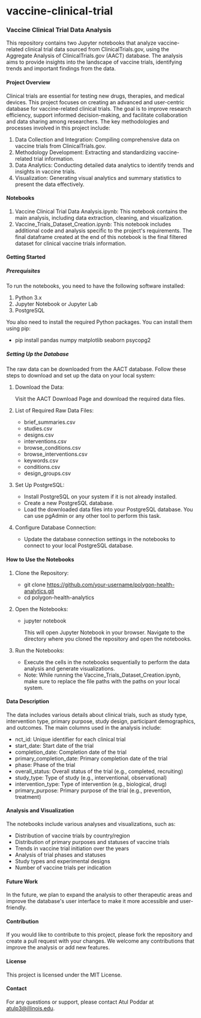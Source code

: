 # vaccine-clinical-trial

### Vaccine Clinical Trial Data Analysis

This repository contains two Jupyter notebooks that analyze vaccine-related clinical trial data sourced from ClinicalTrials.gov, using the Aggregate Analysis of ClinicalTrials.gov (AACT) database. The analysis aims to provide insights into the landscape of vaccine trials, identifying trends and important findings from the data.

#### Project Overview

Clinical trials are essential for testing new drugs, therapies, and medical devices. This project focuses on creating an advanced and user-centric database for vaccine-related clinical trials. The goal is to improve research efficiency, support informed decision-making, and facilitate collaboration and data sharing among researchers. The key methodologies and processes involved in this project include:

1. Data Collection and Integration: Compiling comprehensive data on vaccine trials from ClinicalTrials.gov.
2. Methodology Development: Extracting and standardizing vaccine-related trial information.
3. Data Analytics: Conducting detailed data analytics to identify trends and insights in vaccine trials.
4. Visualization: Generating visual analytics and summary statistics to present the data effectively.

#### Notebooks

1. Vaccine Clinical Trial Data Analysis.ipynb: This notebook contains the main analysis, including data extraction, cleaning, and visualization.
2. Vaccine_Trials_Dataset_Creation.ipynb: This notebook includes additional code and analysis specific to the project's requirements. The final dataframe created at the end of this notebook is the final filtered dataset for clinical vaccine trials information.

#### Getting Started

##### Prerequisites

To run the notebooks, you need to have the following software installed:

1. Python 3.x
2. Jupyter Notebook or Jupyter Lab
3. PostgreSQL

You also need to install the required Python packages. You can install them using pip:

  - pip install pandas numpy matplotlib seaborn psycopg2

##### Setting Up the Database

The raw data can be downloaded from the AACT database. Follow these steps to download and set up the data on your local system:

1. Download the Data:

      Visit the AACT Download Page and download the required data files.

2. List of Required Raw Data Files:

    - brief_summaries.csv
    - studies.csv
    - designs.csv
    - interventions.csv
    - browse_conditions.csv
    - browse_interventions.csv
    - keywords.csv
    - conditions.csv
    - design_groups.csv

3. Set Up PostgreSQL:

    - Install PostgreSQL on your system if it is not already installed.
    - Create a new PostgreSQL database.
    - Load the downloaded data files into your PostgreSQL database. You can use pgAdmin or any other tool to perform this task.

4. Configure Database Connection:

    - Update the database connection settings in the notebooks to connect to your local PostgreSQL database.

#### How to Use the Notebooks

1. Clone the Repository:

    - git clone https://github.com/your-username/polygon-health-analytics.git
    - cd polygon-health-analytics

2. Open the Notebooks:

    - jupyter notebook
    
      This will open Jupyter Notebook in your browser. Navigate to the directory where you cloned the repository and open the notebooks.

3. Run the Notebooks:

    - Execute the cells in the notebooks sequentially to perform the data analysis and generate visualizations.
    - Note: While running the Vaccine_Trials_Dataset_Creation.ipynb, make sure to replace the file paths with the paths on your local system.

#### Data Description

The data includes various details about clinical trials, such as study type, intervention type, primary purpose, study design, participant demographics, and outcomes. The main columns used in the analysis include:

- nct_id: Unique identifier for each clinical trial
- start_date: Start date of the trial
- completion_date: Completion date of the trial
- primary_completion_date: Primary completion date of the trial
- phase: Phase of the trial
- overall_status: Overall status of the trial (e.g., completed, recruiting)
- study_type: Type of study (e.g., interventional, observational)
- intervention_type: Type of intervention (e.g., biological, drug)
- primary_purpose: Primary purpose of the trial (e.g., prevention, treatment)

#### Analysis and Visualization

The notebooks include various analyses and visualizations, such as:

- Distribution of vaccine trials by country/region
- Distribution of primary purposes and statuses of vaccine trials
- Trends in vaccine trial initiation over the years
- Analysis of trial phases and statuses
- Study types and experimental designs
- Number of vaccine trials per indication

#### Future Work

In the future, we plan to expand the analysis to other therapeutic areas and improve the database's user interface to make it more accessible and user-friendly.

#### Contribution

If you would like to contribute to this project, please fork the repository and create a pull request with your changes. We welcome any contributions that improve the analysis or add new features.

#### License

This project is licensed under the MIT License.

#### Contact

For any questions or support, please contact Atul Poddar at atulp3@illinois.edu.


